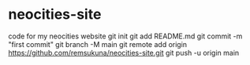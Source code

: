 # neocities-site
code for my neocities website
git init
git add README.md
git commit -m "first commit"
git branch -M main
git remote add origin https://github.com/remsukuna/neocities-site.git
git push -u origin main
